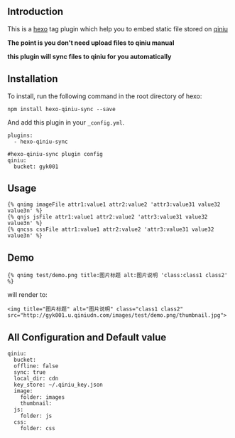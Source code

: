 ## Introduction

This is a [hexo](https://github.com/tommy351/hexo)
tag plugin which help you to embed static file stored on [qiniu](http://www.qiniu.com/)

**The point is you don't need upload files to qiniu manual**

**this plugin will sync files to qiniu for you automatically**

## Installation

To install, run the following command in the root directory of hexo:
```
npm install hexo-qiniu-sync --save
```

And add this plugin in your ``_config.yml``.

```
plugins:
  - hexo-qiniu-sync

#hexo-qiniu-sync plugin config
qiniu:
  bucket: gyk001
```

## Usage

```
{% qnimg imageFile attr1:value1 attr2:value2 'attr3:value31 value32 value3n' %}
{% qnjs jsFile attr1:value1 attr2:value2 'attr3:value31 value32 value3n' %}
{% qncss cssFile attr1:value1 attr2:value2 'attr3:value31 value32 value3n' %}
```
## Demo

```
{% qnimg test/demo.png title:图片标题 alt:图片说明 'class:class1 class2' %}
```

will render to:

```
<img title="图片标题" alt="图片说明" class="class1 class2" src="http://gyk001.u.qiniudn.com/images/test/demo.png/thumbnail.jpg">
```

## All Configuration and Default value

``` 
qiniu:
  bucket: 
  offline: false
  sync: true
  local_dir: cdn
  key_store: ~/.qiniu_key.json
  image: 
    folder: images
    thumbnail: 
  js:
    folder: js
  css:
    folder: css
```
